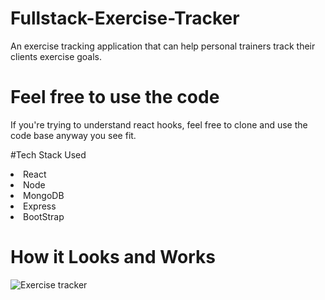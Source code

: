 # Fullstack-Exercise-Tracker
An exercise tracking application that can help personal trainers track their clients exercise goals.

# Feel free to use the code
If you're trying to understand react hooks, feel free to clone and use the code base anyway you see fit. 

#Tech Stack Used
<li>React</li>
<li>Node</li>
<li>MongoDB</li>
<li>Express</li>
<li>BootStrap</li>

# How it Looks and  Works

![Exercise tracker](https://user-images.githubusercontent.com/61554248/113434148-0b65b080-93a6-11eb-8553-a3033cbe1f9b.gif)
